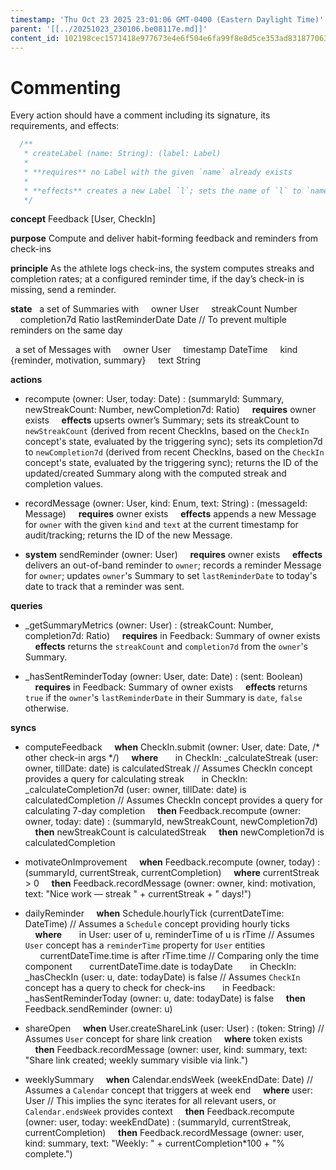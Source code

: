 ```yaml
---
timestamp: 'Thu Oct 23 2025 23:01:06 GMT-0400 (Eastern Daylight Time)'
parent: '[[../20251023_230106.be08117e.md]]'
content_id: 102198cec1571418e977673e4e6f504e6fa99f8e8d5ce353ad831877063915a8
---
```


# Commenting

Every action should have a comment including its signature, its requirements, and effects:

```typescript
  /**
   * createLabel (name: String): (label: Label)
   *
   * **requires** no Label with the given `name` already exists
   *
   * **effects** creates a new Label `l`; sets the name of `l` to `name`; returns `l` as `label`
   */
```

**concept** Feedback \[User, CheckIn]

**purpose** Compute and deliver habit-forming feedback and reminders from check-ins

**principle** As the athlete logs check-ins, the system computes streaks and completion rates; at a configured reminder time, if the day’s check-in is missing, send a reminder.

**state**
  a set of Summaries with
    owner User
    streakCount Number
    completion7d Ratio
lastReminderDate Date // To prevent multiple reminders on the same day

  a set of Messages with
    owner User
    timestamp DateTime
    kind {reminder, motivation, summary}
    text String

**actions**

* recompute (owner: User, today: Date) : (summaryId: Summary, newStreakCount: Number, newCompletion7d: Ratio)
      **requires** owner exists
      **effects**
  upserts owner’s Summary;
  sets its streakCount to `newStreakCount` (derived from recent CheckIns, based on the `CheckIn` concept's state, evaluated by the triggering sync);
  sets its completion7d to `newCompletion7d` (derived from recent CheckIns, based on the `CheckIn` concept's state, evaluated by the triggering sync);
  returns the ID of the updated/created Summary along with the computed streak and completion values.

* recordMessage (owner: User, kind: Enum, text: String) : (messageId: Message)
      **requires** owner exists
      **effects**
  appends a new Message for `owner` with the given `kind` and `text` at the current timestamp for audit/tracking;
  returns the ID of the new Message.

* **system** sendReminder (owner: User)
      **requires** owner exists
      **effects**
  delivers an out-of-band reminder to `owner`;
  records a reminder Message for `owner`;
  updates `owner`'s Summary to set `lastReminderDate` to today's date to track that a reminder was sent.

**queries**

* \_getSummaryMetrics (owner: User) : (streakCount: Number, completion7d: Ratio)
      **requires** in Feedback: Summary of owner exists
      **effects** returns the `streakCount` and `completion7d` from the `owner`'s Summary.

* \_hasSentReminderToday (owner: User, date: Date) : (sent: Boolean)
      **requires** in Feedback: Summary of owner exists
      **effects** returns `true` if the `owner`'s `lastReminderDate` in their Summary is `date`, `false` otherwise.

**syncs**

* computeFeedback
      **when** CheckIn.submit (owner: User, date: Date, /\* other check-in args \*/)
      **where**
        in CheckIn: \_calculateStreak (user: owner, tillDate: date) is calculatedStreak // Assumes CheckIn concept provides a query for calculating streak
        in CheckIn: \_calculateCompletion7d (user: owner, tillDate: date) is calculatedCompletion // Assumes CheckIn concept provides a query for calculating 7-day completion
      **then** Feedback.recompute (owner: owner, today: date) : (summaryId, newStreakCount, newCompletion7d)
      **then** newStreakCount is calculatedStreak
      **then** newCompletion7d is calculatedCompletion

* motivateOnImprovement
      **when** Feedback.recompute (owner, today) : (summaryId, currentStreak, currentCompletion)
      **where** currentStreak > 0
      **then** Feedback.recordMessage (owner: owner, kind: motivation, text: "Nice work — streak " + currentStreak + " days!")

* dailyReminder
      **when** Schedule.hourlyTick (currentDateTime: DateTime) // Assumes a `Schedule` concept providing hourly ticks
      **where**
        in User: user of u, reminderTime of u is rTime // Assumes `User` concept has a `reminderTime` property for `User` entities
        currentDateTime.time is after rTime.time // Comparing only the time component
        currentDateTime.date is todayDate
        in CheckIn: \_hasCheckIn (user: u, date: todayDate) is false // Assumes `CheckIn` concept has a query to check for check-ins
        in Feedback: \_hasSentReminderToday (owner: u, date: todayDate) is false
      **then** Feedback.sendReminder (owner: u)

* shareOpen
      **when** User.createShareLink (user: User) : (token: String) // Assumes `User` concept for share link creation
      **where** token exists
      **then** Feedback.recordMessage (owner: user, kind: summary, text: "Share link created; weekly summary visible via link.")

* weeklySummary
      **when** Calendar.endsWeek (weekEndDate: Date) // Assumes a `Calendar` concept that triggers at week end
      **where** user: User // This implies the sync iterates for all relevant users, or `Calendar.endsWeek` provides context
      **then** Feedback.recompute (owner: user, today: weekEndDate) : (summaryId, currentStreak, currentCompletion)
      **then** Feedback.recordMessage (owner: user, kind: summary, text: "Weekly: " + currentCompletion\*100 + "% complete.")
